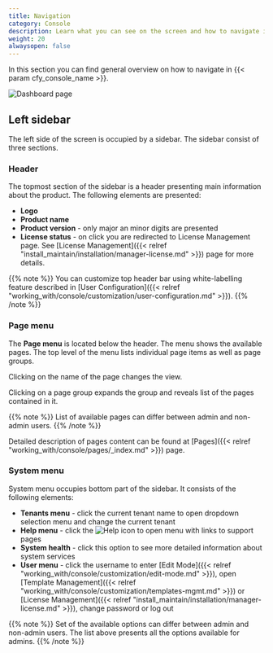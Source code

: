 ```yaml
---
title: Navigation
category: Console
description: Learn what you can see on the screen and how to navigate in the application.
weight: 20
alwaysopen: false
---
```


In this section you can find general overview on how to navigate in {{< param cfy_console_name >}}.  

![Dashboard page]( /images/ui/pages/dashboard-page.png )

## Left sidebar

The left side of the screen is occupied by a sidebar. The sidebar consist of three sections.

### Header

The topmost section of the sidebar is a header presenting main information about the product. The following elements are presented:

* **Logo**
* **Product name**
* **Product version** - only major an minor digits are presented
* **License status** - on click you are redirected to License Management page. See [License Management]({{< relref "install_maintain/installation/manager-license.md" >}}) page for more details.

{{% note %}}
You can customize top header bar using white-labelling feature described in [User Configuration]({{< relref "working_with/console/customization/user-configuration.md" >}}).
{{% /note %}}

### Page menu

The **Page menu** is located below the header. The menu shows the available pages. The top level of the menu lists individual page items as well as page groups.

Clicking on the name of the page changes the view.

Clicking on a page group expands the group and reveals list of the pages contained in it.

{{% note %}}
List of available pages can differ between admin and non-admin users.
{{% /note %}}

Detailed description of pages content can be found at [Pages]({{< relref "working_with/console/pages/_index.md" >}}) page.

### System menu

System menu occupies bottom part of the sidebar. It consists of the following elements:

* **Tenants menu** - click the current tenant name to open dropdown selection menu and change the current tenant
* **Help menu** - click the ![Help icon]( /images/ui/icons/help-icon.png ) to open menu with links to support pages
* **System health** - click this option to see more detailed information about system services
* **User menu** - click the username to enter [Edit Mode]({{< relref "working_with/console/customization/edit-mode.md" >}}), open [Template Management]({{< relref "working_with/console/customization/templates-mgmt.md" >}}) or [License Management]({{< relref "install_maintain/installation/manager-license.md" >}}), change password or log out

{{% note %}}
Set of the available options can differ between admin and non-admin users. The list above presents all the options available for admins.
{{% /note %}}
